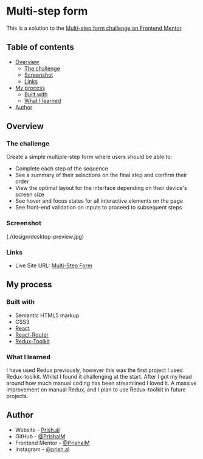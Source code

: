 # Multi-step form

This is a solution to the [Multi-step form challenge on Frontend Mentor](https://www.frontendmentor.io/challenges/multistep-form-YVAnSdqQBJ).

## Table of contents

- [Overview](#overview)
  - [The challenge](#the-challenge)
  - [Screenshot](#screenshot)
  - [Links](#links)
- [My process](#my-process)
  - [Built with](#built-with)
  - [What I learned](#what-i-learned)
- [Author](#author)

## Overview

### The challenge

Create a simple multiple-step form where users should be able to:

- Complete each step of the sequence
- See a summary of their selections on the final step and confirm their order
- View the optimal layout for the interface depending on their device's screen size
- See hover and focus states for all interactive elements on the page
- See front-end validation on inputs to proceed to subsequent steps

### Screenshot

(./design/desktop-preview.jpg)

### Links

- Live Site URL: [Multi-Step Form](https://multi-step-form-template.netlify.app/)

## My process

### Built with

- Semantic HTML5 markup
- CSS3
- [React](https://reactjs.org/)
- [React-Router](https://reactrouter.com/)
- [Redux-Toolkit](https://redux-toolkit.js.org/)

### What I learned

I have used Redux previously, however this was the first project I used Redux-toolkit. Whilst I found it challenging at the start. After I got my head around how much manual coding has been streamlined I loved it. A massive improvement on manual Redux, and I plan to use Redux-toolkit in future projects.

## Author

- Website - [Prish.al](https://prish.al)
- GitHub - [@PrishalM](https://github.com/prishalM/)
- Frontend Mentor - [@PrishalM](https://www.frontendmentor.io/profile/PrishalM)
- Instagram - [@prish.al](https://www.twitter.com/prish.al)
